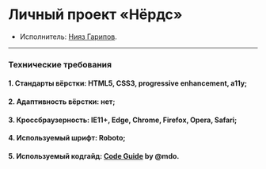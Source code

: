 # Личный проект «Нёрдс»

* Исполнитель: [Нияз Гарипов](https://htmlacademy.ru/profile/id617897).

---
### Технические требования

#### 1. Стандарты вёрстки: HTML5, CSS3, progressive enhancement, a11y;
#### 2. Адаптивность вёрстки: нет;
#### 3. Кроссбраузерность: IE11+, Edge, Chrome, Firefox, Opera, Safari;
#### 4. Используемый шрифт: Roboto;
#### 5. Используемый кодгайд: [Code Guide](http://codeguide.co/) by @mdo.
